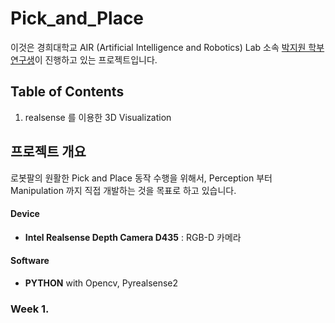 # Pick_and_Place

이것은 경희대학교 AIR (Artificial Intelligence and Robotics) Lab 소속 [박지원 학부연구생](https://zzziito.github.io/)이 진행하고 있는 프로젝트입니다. 

## Table of Contents

1. realsense 를 이용한 3D Visualization


## 프로젝트 개요 

로봇팔의 원활한 Pick and Place 동작 수행을 위해서, Perception 부터 Manipulation 까지 직접 개발하는 것을 목표로 하고 있습니다. 

#### Device

+ **Intel Realsense Depth Camera D435** : RGB-D 카메라

#### Software

+ **PYTHON** with Opencv, Pyrealsense2

### Week 1. 
